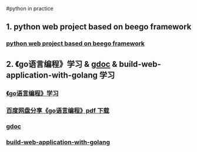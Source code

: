#python in practice 
<h2>1. python web project based on beego framework</h2>
<h3><a href="https://github.com/robertzhai/go/tree/master/food">python web project based on beego framework</a></h3>

<h2>2. 《go语言编程》学习 &  <a href="https://golang.org/doc/">gdoc</a> & build-web-application-with-golang  学习 </h2>
<h3><a href="https://github.com/robertzhai/go/tree/master/go_programming_study">《go语言编程》学习</a></h3>
<h3><a href="https://pan.baidu.com/s/1qXV50ao"> 百度网盘分享《go语言编程》pdf 下载</a></h3>
<h3> <a href="https://golang.org/doc/">gdoc</a></h3>
<h3> <a href="https://github.com/astaxie/build-web-application-with-golang
">build-web-application-with-golang</a></h3>


